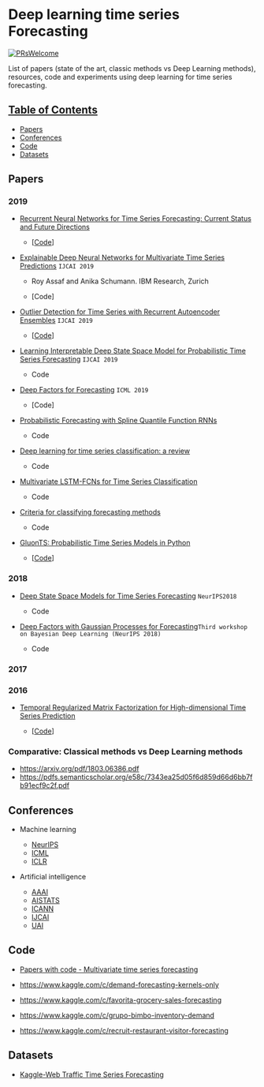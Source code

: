 # Deep learning time series Forecasting
[![PRsWelcome](https://img.shields.io/badge/PRs-welcome-brightgreen.svg?style=flat-square)](http://makeapullrequest.com)


List of papers (state of the art, classic methods vs Deep Learning methods), resources, code and experiments using deep learning for time series forecasting.

## [Table of Contents]()

* [Papers](#Papers)
* [Conferences](#Conferences)
* [Code](#Code)
* [Datasets](#Datasets)


## Papers

### 2019

- [Recurrent Neural Networks for Time Series Forecasting: Current Status and Future Directions](https://arxiv.org/pdf/1909.00590.pdf)

  - [[Code](https://github.com/HansikaPH/time-series-forecasting)]

- [Explainable Deep Neural Networks for Multivariate Time Series Predictions](https://www.ijcai.org/proceedings/2019/0932.pdf) `IJCAI 2019`

  - Roy Assaf and Anika Schumann. IBM Research, Zurich

  - [Code]
  
- [Outlier Detection for Time Series with Recurrent Autoencoder Ensembles](https://www.ijcai.org/proceedings/2019/0378.pdf) `IJCAI 2019`

  - [[Code](https://github.com/tungk/OED)]

- [Learning Interpretable Deep State Space Model for Probabilistic Time Series Forecasting](https://www.ijcai.org/proceedings/2019/0402.pdf) `IJCAI 2019`
 
  - Code

- [Deep Factors for Forecasting](https://arxiv.org/pdf/1905.12417.pdf) `ICML 2019`

  - [Code]

- [Probabilistic Forecasting with Spline Quantile Function RNNs](http://proceedings.mlr.press/v89/gasthaus19a/gasthaus19a.pdf)

  - Code

- [Deep learning for time series classification: a review](https://arxiv.org/abs/1809.04356)
  
  - Code
  
- [Multivariate LSTM-FCNs for Time Series Classification](https://arxiv.org/abs/1801.04503)

  - Code

- [Criteria for classifying forecasting methods](https://www.sciencedirect.com/science/article/pii/S0169207019301529)

  - Code

- [GluonTS: Probabilistic Time Series Models in Python](https://arxiv.org/abs/1906.05264)

   - [[Code](https://gluon-ts.mxnet.io)]

### 2018 

- [Deep State Space Models for Time Series Forecasting](https://papers.nips.cc/paper/8004-deep-state-space-models-for-time-series-forecasting.pdf) `NeurIPS2018`

  - Code

- [Deep Factors with Gaussian Processes for Forecasting](https://arxiv.org/abs/1812.00098)`Third workshop on Bayesian Deep Learning (NeurIPS 2018)`
  
  - Code
  
### 2017


### 2016

- [Temporal Regularized Matrix Factorization for High-dimensional Time Series Prediction](https://papers.nips.cc/paper/6160-temporal-regularized-matrix-factorization-for-high-dimensional-time-series-prediction)
 
  - [[Code](https://github.com/rofuyu/exp-trmf-nips16)]
  
### Comparative: Classical methods vs Deep Learning methods

- https://arxiv.org/pdf/1803.06386.pdf
- https://pdfs.semanticscholar.org/e58c/7343ea25d05f6d859d66d6bb7fb91ecf9c2f.pdf


## Conferences

- Machine learning
   * [NeurIPS](https://nips.cc/) 
   * [ICML](https://icml.cc/) 
   * [ICLR](https://iclr.cc/)

- Artificial intelligence
   * [AAAI](https://www.aaai.org/)
   * [AISTATS](https://www.aistats.org/)
   * [ICANN](https://e-nns.org/icann2019/)   
   * [IJCAI](https://www.ijcai.org/)
   * [UAI](http://www.auai.org/)


## Code

- [Papers with code - Multivariate time series forecasting](https://paperswithcode.com/task/multivariate-time-series-forecasting)

- https://www.kaggle.com/c/demand-forecasting-kernels-only

- https://www.kaggle.com/c/favorita-grocery-sales-forecasting

- https://www.kaggle.com/c/grupo-bimbo-inventory-demand

- https://www.kaggle.com/c/recruit-restaurant-visitor-forecasting

## Datasets

- [Kaggle-Web Traffic Time Series Forecasting](https://www.kaggle.com/c/web-traffic-time-series-forecasting)
